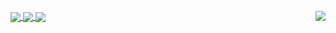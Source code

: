 <!--
**bbaobelief/bbaobelief** is a ✨ _special_ ✨ repository because its `README.md` (this file) appears on your GitHub profile.

Here are some ideas to get you started:

- 🔭 I’m currently working on ...
- 🌱 I’m currently learning ...
- 👯 I’m looking to collaborate on ...
- 🤔 I’m looking for help with ...
- 💬 Ask me about ...
- 📫 How to reach me: ...
- 😄 Pronouns: ...
- ⚡ Fun fact: ...
-->

<!--
[![Top Langs](https://github-readme-stats.vercel.app/api/top-langs/?username=bbaobelief&layout=compact&hide=css,html)](https://github.com/bbaobelief/bbaobelief)
-->
<br />
<img align="right" src="https://github-readme-stats.vercel.app/api?username=bbaobelief&show_icons=true&icon_color=0366d6&text_color=2ea44f&bg_color=ffffff&hide_title=true" />

<a href="https://github.com/bbaobelief/gecko">
  <img align="center" src="https://github-readme-stats.vercel.app/api/pin/?username=bbaobelief&repo=gecko" />
</a>

<a href="https://github.com/bbaobelief/apiserver">
  <img align="center" src="https://github-readme-stats.vercel.app/api/pin/?username=bbaobelief&repo=apiserver" />
</a>


<a href="https://github.com/bbaobelief/deep-learning">
  <img align="center" src="https://github-readme-stats.vercel.app/api/pin/?username=bbaobelief&repo=deep-learning" />
</a>
<br />
